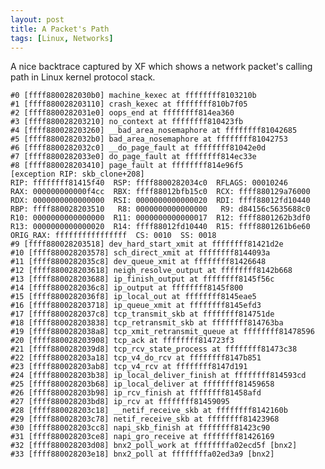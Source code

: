 ```yaml
---
layout: post
title: A Packet's Path 
tags: [Linux, Networks]
---
```


A nice backtrace captured by XF which shows a network packet's calling path in Linux kernel protocol stack.

<!--more-->

	#0 [ffff8800282030b0] machine_kexec at ffffffff8103210b
	#1 [ffff880028203110] crash_kexec at ffffffff810b7f05
	#2 [ffff8800282031e0] oops_end at ffffffff814ea360
	#3 [ffff880028203210] no_context at ffffffff810423fb
	#4 [ffff880028203260] __bad_area_nosemaphore at ffffffff81042685
	#5 [ffff8800282032b0] bad_area_nosemaphore at ffffffff81042753
	#6 [ffff8800282032c0] __do_page_fault at ffffffff81042e0d
	#7 [ffff8800282033e0] do_page_fault at ffffffff814ec33e
	#8 [ffff880028203410] page_fault at ffffffff814e96f5
    [exception RIP: skb_clone+208]
    RIP: ffffffff81415f40  RSP: ffff8800282034c0  RFLAGS: 00010246
    RAX: 000000000000f4cc  RBX: ffff88012bfb15c0  RCX: ffff880129a76000
    RDX: 0000000000000000  RSI: 0000000000000020  RDI: ffff88012fd10440
    RBP: ffff880028203510   R8: 0000000000000000   R9: d84156c5635688c0
    R10: 0000000000000000  R11: 0000000000000017  R12: ffff8801262b3df0
    R13: 0000000000000020  R14: ffff88012fd10440  R15: ffff8801261b6e60
    ORIG_RAX: ffffffffffffffff  CS: 0010  SS: 0018
	#9 [ffff880028203518] dev_hard_start_xmit at ffffffff81421d2e
	#10 [ffff880028203578] sch_direct_xmit at ffffffff8144093a
	#11 [ffff8800282035c8] dev_queue_xmit at ffffffff81426648
	#12 [ffff880028203618] neigh_resolve_output at ffffffff8142b668
	#13 [ffff880028203688] ip_finish_output at ffffffff8145f56c
	#14 [ffff8800282036c8] ip_output at ffffffff8145f800
	#15 [ffff8800282036f8] ip_local_out at ffffffff8145eae5
	#16 [ffff880028203718] ip_queue_xmit at ffffffff8145efd3
	#17 [ffff8800282037c8] tcp_transmit_skb at ffffffff814751de
	#18 [ffff880028203838] tcp_retransmit_skb at ffffffff814763ba
	#19 [ffff8800282038a8] tcp_xmit_retransmit_queue at ffffffff81478596
	#20 [ffff880028203908] tcp_ack at ffffffff814723f3
	#21 [ffff8800282039d8] tcp_rcv_state_process at ffffffff81473c38
	#22 [ffff880028203a18] tcp_v4_do_rcv at ffffffff8147b851
	#23 [ffff880028203ab8] tcp_v4_rcv at ffffffff8147d191
	#24 [ffff880028203b38] ip_local_deliver_finish at ffffffff814593cd
	#25 [ffff880028203b68] ip_local_deliver at ffffffff81459658
	#26 [ffff880028203b98] ip_rcv_finish at ffffffff81458afd
	#27 [ffff880028203bd8] ip_rcv at ffffffff81459095
	#28 [ffff880028203c18] __netif_receive_skb at ffffffff8142160b
	#29 [ffff880028203c78] netif_receive_skb at ffffffff81423968
	#30 [ffff880028203cc8] napi_skb_finish at ffffffff81423c90
	#31 [ffff880028203ce8] napi_gro_receive at ffffffff81426169
	#32 [ffff880028203d08] bnx2_poll_work at ffffffffa02ecd5f [bnx2]
	#33 [ffff880028203e18] bnx2_poll at ffffffffa02ed3a9 [bnx2]
